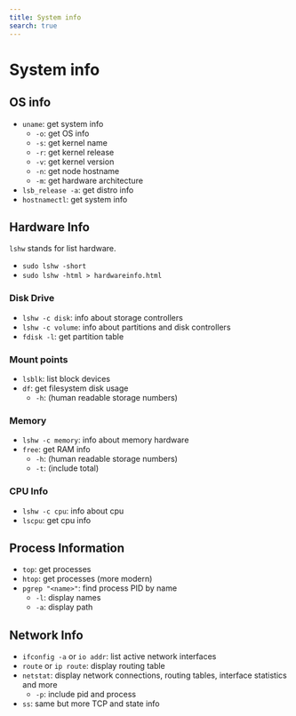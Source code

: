 ```yaml
---
title: System info
search: true
---
```


# System info

## OS info

- `uname`: get system info
  - `-o`: get OS info
  - `-s`: get kernel name
  - `-r`: get kernel release
  - `-v`: get kernel version
  - `-n`: get node hostname
  - `-m`: get hardware architecture
- `lsb_release -a`: get distro info
- `hostnamectl`: get system info

## Hardware Info

`lshw` stands for list hardware.

  - `sudo lshw -short`
  - `sudo lshw -html > hardwareinfo.html`

### Disk Drive

- `lshw -c disk`:  info about storage controllers
- `lshw -c volume`: info about partitions and disk controllers
- `fdisk -l`: get partition table

### Mount points

- `lsblk`: list block devices
- `df`: get filesystem disk usage
	- `-h`: (human readable storage numbers)

### Memory

- `lshw -c memory`: info about memory hardware
- `free`: get RAM info
	- `-h`: (human readable storage numbers)
	- `-t`: (include total)


### CPU Info

- `lshw -c cpu`: info about cpu
- `lscpu`: get cpu info

## Process Information

- `top`: get processes
- `htop`: get processes (more modern)
- `pgrep "<name>"`: find process PID by name
	- `-l`: display names
	- `-a`: display path

## Network Info

- `ifconfig -a` or `io addr`: list active network interfaces
- `route` or `ip route`: display routing table
- `netstat`: display network connections, routing tables, interface statistics and more
	- `-p`: include pid and process
- `ss`: same but more TCP and state info